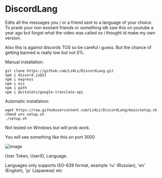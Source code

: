 # DiscordLang
Edits all the messages you / or a friend sent to a language of your choice.
To prank your non existant friends or something idk saw this on youtube a year ago but forgot what the video was called so i thought id make my own version.

Also this is against discords TOS so be careful i guess. But the chance of getting banned is really low but not 0%.

Manual installation: 
```
git clone https://github.com/Lz4Lz/DiscordLang.git
npm i discord.js@11
npm i express
npm i ejs
npm i path
npm i @vitalets/google-translate-api
```

Automatic installation: 
```
wget https://raw.githubusercontent.com/Lz4Lz/DiscordLang/main/setup.sh
chmod u+x setup.sh
./setup.sh
```
Not tested on Windows but will prob work.

You will see something like this on port 3000

![image](https://user-images.githubusercontent.com/59481770/153628240-1e40e7cf-e571-47ba-9673-d137d909b3b8.png)

User Token, UserID, Language.

Languages only supports ISO-639 format, example 'ru' (Russian), 'en' (English), 'ja' (Japanese) etc

